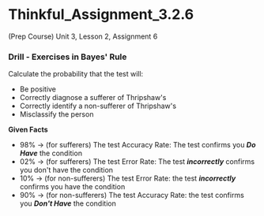 # Thinkful_Assignment_3.2.6
(Prep Course) Unit 3, Lesson 2, Assignment 6

### Drill - Exercises in Bayes' Rule

Calculate the probability that the test will:

* Be positive
* Correctly diagnose a sufferer of Thripshaw's
* Correctly identify a non-sufferer of Thripshaw's
* Misclassify the person

__Given Facts__


- 98% -> (for sufferers) The test Accuracy Rate: The test confirms you *__Do Have__* the condition
- 02% -> (for sufferers) The test Error Rate: The test *__incorrectly__* confirms you don't have the condition
- 10% -> (for non-sufferers) The test Error Rate: the test *__incorrectly__* confirms you have the condition 
- 90% -> (for non-sufferers) The test Accuracy Rate: the test confirms you *__Don't Have__* the condition
